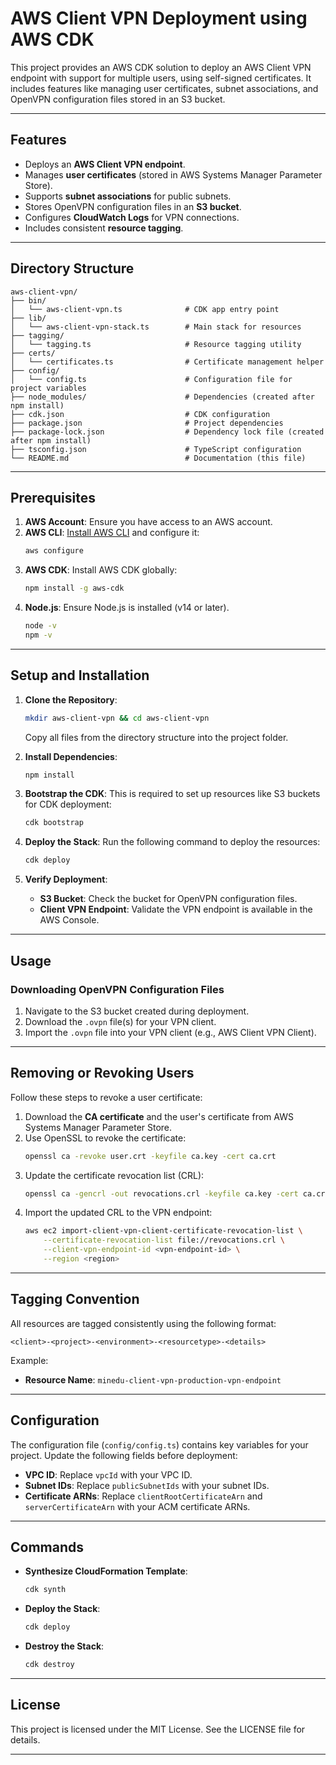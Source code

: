 
# **AWS Client VPN Deployment using AWS CDK**

This project provides an AWS CDK solution to deploy an AWS Client VPN endpoint with support for multiple users, using self-signed certificates. It includes features like managing user certificates, subnet associations, and OpenVPN configuration files stored in an S3 bucket.

---

## **Features**
- Deploys an **AWS Client VPN endpoint**.
- Manages **user certificates** (stored in AWS Systems Manager Parameter Store).
- Supports **subnet associations** for public subnets.
- Stores OpenVPN configuration files in an **S3 bucket**.
- Configures **CloudWatch Logs** for VPN connections.
- Includes consistent **resource tagging**.

---

## **Directory Structure**
```
aws-client-vpn/
├── bin/
│   └── aws-client-vpn.ts              # CDK app entry point
├── lib/
│   └── aws-client-vpn-stack.ts        # Main stack for resources
├── tagging/
│   └── tagging.ts                     # Resource tagging utility
├── certs/
│   └── certificates.ts                # Certificate management helper
├── config/
│   └── config.ts                      # Configuration file for project variables
├── node_modules/                      # Dependencies (created after npm install)
├── cdk.json                           # CDK configuration
├── package.json                       # Project dependencies
├── package-lock.json                  # Dependency lock file (created after npm install)
├── tsconfig.json                      # TypeScript configuration
└── README.md                          # Documentation (this file)
```

---

## **Prerequisites**
1. **AWS Account**: Ensure you have access to an AWS account.
2. **AWS CLI**: [Install AWS CLI](https://docs.aws.amazon.com/cli/latest/userguide/install-cliv2.html) and configure it:
   ```bash
   aws configure
   ```
3. **AWS CDK**: Install AWS CDK globally:
   ```bash
   npm install -g aws-cdk
   ```
4. **Node.js**: Ensure Node.js is installed (v14 or later).
   ```bash
   node -v
   npm -v
   ```

---

## **Setup and Installation**
1. **Clone the Repository**:
   ```bash
   mkdir aws-client-vpn && cd aws-client-vpn
   ```
   Copy all files from the directory structure into the project folder.

2. **Install Dependencies**:
   ```bash
   npm install
   ```

3. **Bootstrap the CDK**:
   This is required to set up resources like S3 buckets for CDK deployment:
   ```bash
   cdk bootstrap
   ```

4. **Deploy the Stack**:
   Run the following command to deploy the resources:
   ```bash
   cdk deploy
   ```

5. **Verify Deployment**:
   - **S3 Bucket**: Check the bucket for OpenVPN configuration files.
   - **Client VPN Endpoint**: Validate the VPN endpoint is available in the AWS Console.

---

## **Usage**
### **Downloading OpenVPN Configuration Files**
1. Navigate to the S3 bucket created during deployment.
2. Download the `.ovpn` file(s) for your VPN client.
3. Import the `.ovpn` file into your VPN client (e.g., AWS Client VPN Client).

---

## **Removing or Revoking Users**
Follow these steps to revoke a user certificate:
1. Download the **CA certificate** and the user's certificate from AWS Systems Manager Parameter Store.
2. Use OpenSSL to revoke the certificate:
   ```bash
   openssl ca -revoke user.crt -keyfile ca.key -cert ca.crt
   ```
3. Update the certificate revocation list (CRL):
   ```bash
   openssl ca -gencrl -out revocations.crl -keyfile ca.key -cert ca.crt
   ```
4. Import the updated CRL to the VPN endpoint:
   ```bash
   aws ec2 import-client-vpn-client-certificate-revocation-list \
       --certificate-revocation-list file://revocations.crl \
       --client-vpn-endpoint-id <vpn-endpoint-id> \
       --region <region>
   ```

---

## **Tagging Convention**
All resources are tagged consistently using the following format:
```
<client>-<project>-<environment>-<resourcetype>-<details>
```

Example:
- **Resource Name**: `minedu-client-vpn-production-vpn-endpoint`

---

## **Configuration**
The configuration file (`config/config.ts`) contains key variables for your project. Update the following fields before deployment:
- **VPC ID**: Replace `vpcId` with your VPC ID.
- **Subnet IDs**: Replace `publicSubnetIds` with your subnet IDs.
- **Certificate ARNs**: Replace `clientRootCertificateArn` and `serverCertificateArn` with your ACM certificate ARNs.

---

## **Commands**
- **Synthesize CloudFormation Template**:
  ```bash
  cdk synth
  ```
- **Deploy the Stack**:
  ```bash
  cdk deploy
  ```
- **Destroy the Stack**:
  ```bash
  cdk destroy
  ```

---

## **License**
This project is licensed under the MIT License. See the LICENSE file for details.

---
